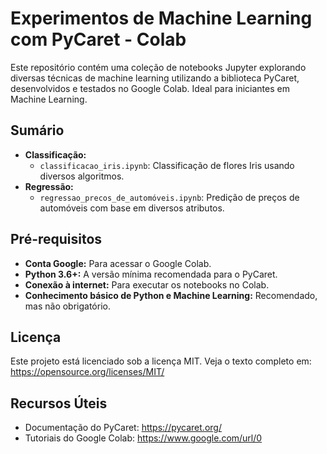 # Experimentos de Machine Learning com PyCaret - Colab

Este repositório contém uma coleção de notebooks Jupyter explorando diversas técnicas de machine learning utilizando a biblioteca PyCaret, desenvolvidos e testados no Google Colab. Ideal para iniciantes em Machine Learning.

## Sumário
* **Classificação:**
    * `classificacao_iris.ipynb`: Classificação de flores Iris usando diversos algoritmos.
* **Regressão:**
    * `regressao_precos_de_automóveis.ipynb`: Predição de preços de automóveis com base em diversos atributos.

## Pré-requisitos
* **Conta Google:** Para acessar o Google Colab.
* **Python 3.6+:** A versão mínima recomendada para o PyCaret.
* **Conexão à internet:** Para executar os notebooks no Colab.
* **Conhecimento básico de Python e Machine Learning:** Recomendado, mas não obrigatório.

## Licença
Este projeto está licenciado sob a licença MIT. Veja o texto completo em: https://opensource.org/licenses/MIT/

## Recursos Úteis
* Documentação do PyCaret: https://pycaret.org/
* Tutoriais do Google Colab: https://www.google.com/url/0
